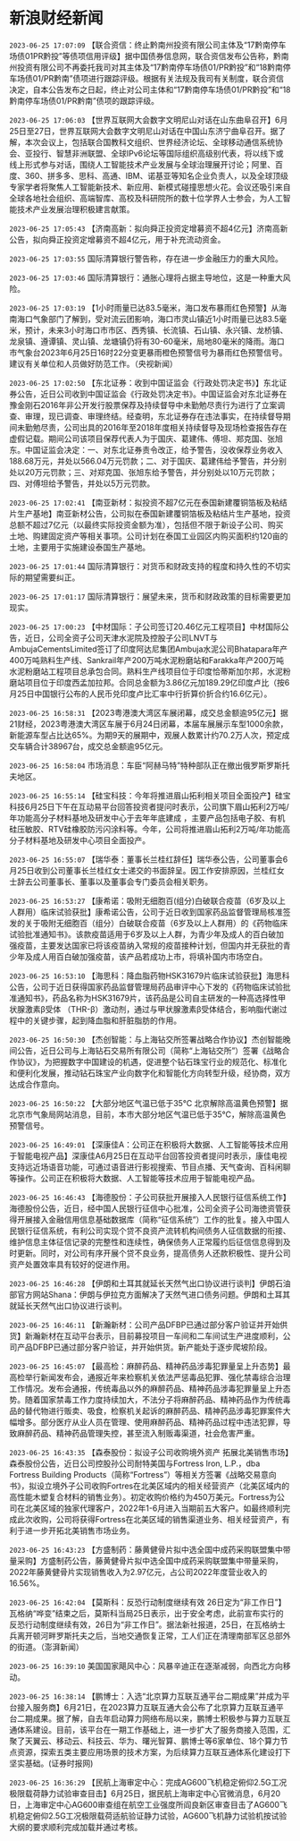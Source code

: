 # 新浪财经新闻
`2023-06-25 17:07:09` 【联合资信：终止黔南州投资有限公司主体及“17黔南停车场债01PR黔投”等债项信用评级】据中国债券信息网，联合资信发布公告称，黔南州投资有限公司不再委托我司对其主体及“17黔南停车场债01/PR黔投”和“18黔南停车场债01/PR黔南”债项进行跟踪评级。根据有关法规及我司有关制度，联合资信决定，自本公告发布之日起，终止对公司主体和“17黔南停车场债01/PR黔投”和“18黔南停车场债01/PR黔南”债项的跟踪评级。

`2023-06-25 17:06:03` 【世界互联网大会数字文明尼山对话在山东曲阜召开】6月25日至27日，世界互联网大会数字文明尼山对话在中国山东济宁曲阜召开。据了解，本次会议上，包括联合国教科文组织、世界经济论坛、全球移动通信系统协会、亚投行、智慧非洲联盟、全球IPv6论坛等国际组织高级别代表，将以线下或线上形式参与对话，围绕人工智能技术产业发展与全球治理展开讨论；阿里、百度、360、拼多多、思科、高通、IBM、诺基亚等知名企业负责人，以及全球顶级专家学者将聚焦人工智能新技术、新应用、新模式碰撞思想火花。会议还吸引来自全球各地社会组织、高端智库、高校及科研院所的数十位学界人士参会，为人工智能技术产业发展治理积极建言献策。

`2023-06-25 17:05:43` 【济南高新：拟向舜正投资定增募资不超4亿元】济南高新公告，拟向舜正投资定增募资不超4亿元，用于补充流动资金。

`2023-06-25 17:03:55` 国际清算银行警告称，存在进一步金融压力的重大风险。

`2023-06-25 17:03:46` 国际清算银行：通胀心理将占据主导地位，这是一种重大风险。

`2023-06-25 17:03:19` 【1小时雨量已达83.5毫米，海口发布暴雨红色预警】从海南海口气象部门了解到，受对流云团影响，海口市灵山镇近1小时雨量已达83.5毫米，预计，未来3小时海口市市区、西秀镇、长流镇、石山镇、永兴镇、龙桥镇、龙泉镇、遵谭镇、灵山镇、龙塘镇仍将有30-60毫米，局地80毫米的降雨。海口市气象台2023年6月25日16时22分变更暴雨橙色预警信号为暴雨红色预警信号。建议有关单位和人员做好防范工作。（央视新闻）

`2023-06-25 17:02:50` 【东北证券：收到中国证监会《行政处罚决定书》】东北证券公告，近日公司收到中国证监会《行政处罚决定书》。中国证监会对东北证券在豫金刚石2016年非公开发行股票保荐及持续督导中未勤勉尽责行为进行了立案调查、审理，现已调查、审理终结。经查明，东北证券存在违法事实，在持续督导期间未勤勉尽责，公司出具的2016年至2018年度相关持续督导及现场检查报告存在虚假记载。期间公司该项目保荐代表人为于国庆、葛建伟、傅坦、郑克国、张旭东。中国证监会决定：一、对东北证券责令改正，给予警告，没收保荐业务收入188.68万元，并处以566.04万元罚款；二、对于国庆、葛建伟给予警告，并分别处以20万元罚款；三、对郑克国、张旭东给予警告，并分别处以10万元罚款；四、对傅坦给予警告，并处以5万元罚款。

`2023-06-25 17:02:41` 【南亚新材：拟投资不超7亿元在泰国新建覆铜箔板及粘结片生产基地】南亚新材公告，公司拟在泰国新建覆铜箔板及粘结片生产基地，投资总额不超过7亿元（以最终实际投资金额为准），包括但不限于新设子公司、购买土地、购建固定资产等相关事项。公司计划在泰国工业园区内购买面积约120亩的土地，主要用于实施建设泰国生产基地。

`2023-06-25 17:01:44` 国际清算银行：对货币和财政支持的程度和持久性的不切实际的期望需要纠正。

`2023-06-25 17:01:17` 国际清算银行：展望未来，货币和财政政策的目标需要更加现实。

`2023-06-25 17:00:23` 【中材国际：子公司签订20.46亿元工程项目】中材国际公告，近日，公司全资子公司天津水泥院及控股子公司LNVT与AmbujaCementsLimited签订了印度阿达尼集团Ambuja水泥公司Bhatapara年产400万吨熟料生产线、Sankrail年产200万吨水泥粉磨站和Farakka年产200万吨水泥粉磨站工程项目总承包合同。熟料生产线项目位于印度恰蒂斯加尔邦，水泥粉磨站项目位于印度西孟加拉邦。合同总金额为3.86亿元加189.29亿印度卢比（按6月25日中国银行公布的人民币兑印度卢比汇率中行折算价折合约16.6亿元）。

`2023-06-25 16:58:31` 【2023粤港澳大湾区车展闭幕，成交总金额逾95亿元】据21财经，2023粤港澳大湾区车展于6月24日闭幕，本届车展展示车型1000余款，新能源车型占比达65%。为期9天的展期中，观展人数累计约70.2万人次，预定成交车辆合计38967台，成交总金额逾95亿元。

`2023-06-25 16:58:04` 市场消息：车臣“阿赫马特”特种部队正在撤出俄罗斯罗斯托夫地区。

`2023-06-25 16:55:14` 【硅宝科技：今年将推进眉山拓利相关项目全面投产】硅宝科技6月25日下午在互动易平台回答投资者提问时表示，公司旗下眉山拓利2万吨/年功能高分子材料基地及研发中心于去年年底建成 ，主要产品包括电子胶、有机硅压敏胶、RTV硅橡胶防污闪涂料等。今年，公司将推进眉山拓利2万吨/年功能高分子材料基地及研发中心项目全面投产。

`2023-06-25 16:55:07` 【瑞华泰：董事长兰桂红辞任】瑞华泰公告，公司董事会6月25日收到公司董事长兰桂红女士递交的书面辞呈。因工作安排原因，兰桂红女士辞去公司董事长、董事以及董事会专门委员会相关职务。

`2023-06-25 16:53:27` 【康希诺：吸附无细胞百(组分)白破联合疫苗（6岁及以上人群用）临床试验获批】康希诺公告，公司于近日收到国家药品监督管理局核准签发的关于吸附无细胞百（组分）白破联合疫苗（6岁及以上人群用）的《药物临床试验批准通知书》。该款疫苗适用于6岁及以上人群，为青少年及成人的百白破加强疫苗，主要发达国家已将该疫苗纳入常规的疫苗接种计划，但国内并无获批的青少年及成人用百白破加强疫苗，该产品若成功上市，将填补国内市场空白。

`2023-06-25 16:53:10` 【海思科：降血脂药物HSK31679片临床试验获批】海思科公告，公司于近日获得国家药品监督管理局药品审评中心下发的《药物临床试验批准通知书》，药品名称为HSK31679片，该药品是公司自主研发的一种高选择性甲状腺激素β受体 （THR-β）激动剂，通过与甲状腺激素β受体结合，影响脂代谢过程中的关键步骤，起到降血脂和肝脏脂肪的作用。

`2023-06-25 16:50:30` 【杰创智能：与上海钻交所签署战略合作协议】杰创智能晚间公告，近日公司与上海钻石交易所有限公司（简称“上海钻交所”）签署《战略合作协议》，为把握数字中国建设的机遇，促进整个钻石珠宝行业的规范化、标准化和便利化发展，推动钻石珠宝产业向数字化和智能化方向转型升级，经协商，双方达成合作意向。

`2023-06-25 16:50:22` 【大部分地区气温已低于35℃ 北京解除高温黄色预警】据北京市气象局网站消息，目前，本市大部分地区气温已低于35℃，解除高温黄色预警信号。

`2023-06-25 16:49:01` 【深康佳A：公司正在积极将大数据、人工智能等技术应用于智能电视产品】深康佳A6月25日在互动平台回答投资者提问时表示，康佳电视支持远近场语音功能，可通过语音进行影视搜索、节目点播、天气查询、百科闲聊等操作。公司正在积极将大数据、人工智能等技术应用于智能电视产品。

`2023-06-25 16:46:43` 【海德股份：子公司获批开展接入人民银行征信系统工作】海德股份公告，近日，经中国人民银行征信中心批准，公司全资子公司海徳资管获得开展接入金融信用信息基础数据库（简称“征信系统”）工作的批复。接入中国人民银行征信系统，有利公司实现个贷不良资产流转机构间债务人征信数据的衔接、维护信息主体征信记录的完整性和连续性，确保债务人正常履约后征信信息得到及时更新。同时，对公司有序开展个贷不良业务，提高债务人还款积极性、提升公司资产处置效率具有较好的促进作用。

`2023-06-25 16:46:28` 【伊朗和土耳其就延长天然气出口协议进行谈判】伊朗石油部官方网站Shana：伊朗与伊拉克方面解决了天然气进口债务问题。伊朗和土耳其就延长天然气出口协议进行谈判。

`2023-06-25 16:46:11` 【新瀚新材：公司产品DFBP已通过部分客户验证并开始供货】新瀚新材在互动平台表示，目前募投项目一车间和二车间试生产进度顺利，公司产品DFBP已通过部分客户验证，并开始供货。新产能处于逐步爬坡阶段。

`2023-06-25 16:45:07` 【最高检：麻醉药品、精神药品涉毒犯罪量呈上升态势】最高检举行新闻发布会，通报近年来检察机关依法严惩毒品犯罪、强化禁毒综合治理工作情况。发布会通报，传统毒品以外的麻醉药品、精神药品涉毒犯罪量呈上升态势。随着国家禁毒工作力度持续加大，不法分子将麻醉药品、精神药品作为传统毒品的替代物进行贩卖、吸食，检察机关起诉的麻醉药品、精神药品涉毒犯罪案件大幅增多。部分医疗从业人员在管理、使用麻醉药品、精神药品过程中违法犯罪，导致麻醉药品、精神药品管理失控，甚至流入制贩毒渠道，社会危害严重。

`2023-06-25 16:43:35` 【森泰股份：拟设子公司收购境外资产 拓展北美销售市场】森泰股份公告，近日公司控股孙公司耐特美国与Fortress Iron, L.P.，dba Fortress Building Products（简称“Fortress”）等相关方签署《战略交易意向书》，拟设立境外子公司收购Fortres在北美区域内的相关经营资产（北美区域内的高性能木塑复合材料的销售业务）。初定收购价格约为450万美元。Fortress为公司在北美区域的独家代理客户，2022年1-6月进入当期前五大客户。如最终顺利完成此次收购，公司将获得Fortress在北美区域的销售渠道业务、相关经营资产，有利于进一步开拓北美销售市场业务。

`2023-06-25 16:43:23` 【方盛制药：藤黄健骨片拟中选全国中成药采购联盟集中带量采购】方盛制药公告，藤黄健骨片拟中选全国中成药采购联盟集中带量采购，2022年藤黄健骨片实现销售收入为2.97亿元，占公司2022年度营业收入的16.56%。

`2023-06-25 16:42:04` 【莫斯科：反恐行动制度继续有效 26日定为“非工作日”】瓦格纳“哗变”结束之后，莫斯科当局25日表示，出于安全考虑，此前宣布实行的反恐行动制度继续有效，26日为“非工作日”。据法新社报道，25日，在瓦格纳士兵离开顿河畔罗斯托夫之后，当地交通恢复正常，工人们正在清理南部军区总部外的街道。（澎湃新闻）

`2023-06-25 16:39:10` 美国国家飓风中心：风暴辛迪正在逐渐减弱，向西北方向移动。

`2023-06-25 16:38:14` 【鹏博士：入选“北京算力互联互通平台二期成果”并成为平台接入服务商】6月21日，在2023算力互联互通大会公布了北京算力互联互通平台二期成果。据了解，自去年启动算力网络布局以来，鹏博士积极参与算力互联互通体系建设。目前，该平台在一期工作基础上，进一步扩大了服务商接入范围，汇聚了天翼云、移动云、科技云、华为、曙光智算、鹏博士等6家单位、18个算力节点资源，探索五类主要应用场景的技术方案，为后续算力互联互通体系化建设打下坚实基础。(证券时报网)

`2023-06-25 16:36:29` 【民航上海审定中心：完成AG600飞机稳定俯仰2.5G工况极限载荷静力试验审查目击】6月25日，据民航上海审定中心官微消息，6月20日，上海审定中心AG600审查组在航空工业强度所阎良新区审查目击了AG600飞机稳定俯仰2.5G工况极限载荷适航验证静力试验，AG600飞机静力试验机按试验大纲的要求顺利完成加载并通过考核。

